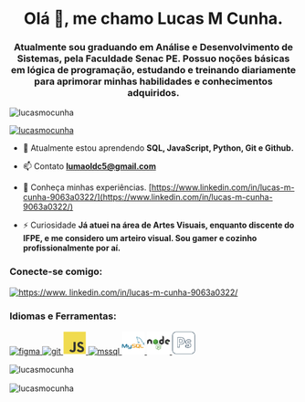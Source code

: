 <h1 align="center">Olá 👋, me chamo Lucas M Cunha.</h1>
<h3 align="center">Atualmente sou graduando em Análise e Desenvolvimento de Sistemas, pela Faculdade Senac PE. Possuo noções básicas em lógica de programação, estudando e treinando diariamente para aprimorar minhas habilidades e conhecimentos adquiridos.</h3>

<p align="left"> <img src="https://komarev.com/ghpvc/?username= lucasmocunha&label=Profile%20views&color=0e75b6&style=flat" alt="lucasmocunha" /> </p>

<p align="left"> <a href="https://github.com/ryo-ma/github-profile- trophy"><img src="https://github-profile-trophy.vercel.app/?username=lucasmocunha" alt="lucasmocunha" /></a> </p>

- 🌱 Atualmente estou aprendendo **SQL, JavaScript, Python, Git e Github.**

- 📫 Contato **lumaoldc5@gmail.com**

- 📄 Conheça minhas experiências. [https://www.linkedin.com/in/lucas-m-cunha-9063a0322/](https://www.linkedin.com/in/lucas-m-cunha-9063a0322/)

- ⚡ Curiosidade **Já atuei na área de Artes Visuais, enquanto discente do IFPE, e me considero um arteiro visual. Sou gamer e cozinho profissionalmente por aí.**

<h3 align="left">Conecte-se comigo:</h3>
<p align="left">
<a href=" https://linkedin.com/in/https://www.linkedin.com/in/lucas-m-cunha-9063a0322/" target="blank"><img align="center" src="https://raw.githubusercontent.com/rahuldkjain/github-profile-readme-generator/master/src/images/icons/Social/linked-in-alt.svg" alt="https://www. linkedin.com/in/lucas-m-cunha-9063a0322/" height="30" width="40" /></a>
</p>

<h3 align="left">Idiomas e Ferramentas:</h3 >
<p align="left"> <a href="https://www.figma.com/" target="_blank" rel="noreferrer"> <img src="https://www.vectorlogo.zone/logos/figma/figma-icon.svg" alt="figma" width="40" height="40"/> </a> <a href="https://git-scm.com/" target="_blank" rel="noreferrer"> <img src="https://www.vectorlogo.zone/logos/git-scm/git-scm-icon.svg" alt="git" width="40" height="40"/> </a> <a href="https://developer.mozilla.org/en-US/docs/Web/JavaScript" target="_blank" rel="noreferrer"> <img src="https://raw.githubusercontent.com/devicons/devicon/master/icons/javascript/javascript-original.svg" alt="javascript" width="40" height="40"/> </a> <a href="https://www.microsoft.com/en-us/sql-server" target="_blank" rel="noreferrer"> <img src="https://www.svgrepo.com/show/303229/microsoft-sql-server-logo.svg" alt="mssql" width="40" height="40"/> </a> <a href="https://www.mysql.com/" target="_blank" rel="noreferrer"> <img src="https://raw.githubusercontent.com/devicons/devicon/master/icons/mysql/mysql-original-wordmark.svg" alt="mysql" width="40" height="40"/> </a> <a href="https://nodejs.org" target="_blank" rel="noreferrer"> <img src="https://raw.githubusercontent.com/devicons/devicon/master/icons/nodejs/nodejs-original-wordmark.svg" alt="nodejs" width="40" height="40"/> </a> <a href="https://www.photoshop.com/en" target="_blank" rel="noreferrer"> <img src="https://raw.githubusercontent.com/devicons/devicon/master/icons/photoshop/photoshop-line.svg" alt="photoshop" width="40" height="40"/> </a> </p>

<p><img align="center" src="https://github-readme-stats.vercel.app/api/top-langs?username=lucasmocunha&show_icons=true&locale=en&layout=compact" alt="lucasmocunha" /></p>

<p><img align="center" src="https://github-readme-streak-stats.herokuapp.com/?user=lucasmocunha&" alt="lucasmocunha" /></p>
